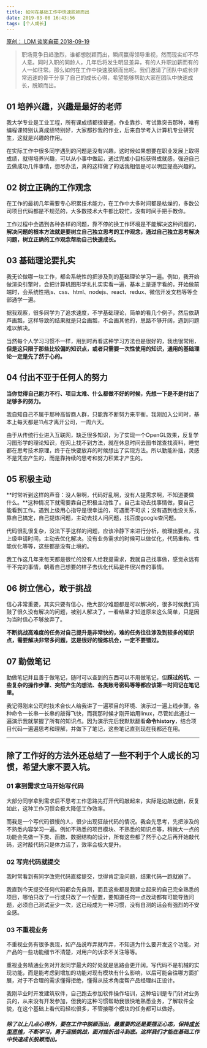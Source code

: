 ```yaml
---
title: 如何在基础工作中快速脱颖而出
date: 2019-03-08 16:43:56
tags: [个人成长]
---
```



[原创： LDM  谈笑自茹  2018-09-19](https://mp.weixin.qq.com/s/itEj9j-4IFlcObDwSk0zXw)



> 职场竞争日趋激烈，谁都想脱颖而出，瞬间赢得领导重视，然而现实却不尽人意。同时入职的同龄人，几年后将发生明显差异，有的人升职加薪而有的人一如往常。那么如何在工作中快速脱颖而出呢。我们邀请了团队中成长非常迅速的骨干分享了自己的成长心得，希望能够帮助大家在团队中快速成长，脱颖而出。

## 01 培养兴趣，兴趣是最好的老师

我大学专业是工业工程，所有课成绩都很普通，作业靠抄、考试靠突击那种，唯有编程课特别认真成绩特别好，大家都抄我的作业，后来自学考入计算机专业研究生，这就是兴趣的作用。

在实际工作中很多同学遇到的问题是没有兴趣，这时候如果想要在职业发展上取得成绩，就得培养兴趣，可以从小事中做起，通过完成小目标获得成就感，强迫自己去做成功几件事情，想尽办法，真的这样做了的话我相信是可以明显提高兴趣的。

## 02 树立正确的工作观念

在工作的最初几年需要专心积累技术能力，在工作中大多时间都是枯燥的，多数公司项目代码都是不规范的，大多数技术大牛都比较忙，没有时间手把手教你。

工作过程中会遇到各种各样的问题，靠不停的换工作环境是不能解决这种问题的，**解决问题的根本方法就是要树立自己独立思考的工作观念，通过自己独立思考解决问题，树立正确的工作观念帮助自己快速成长。**

## 03 基础理论要扎实

我无论做哪一块工作，都会系统性的把涉及到的基础理论学习一遍。例如，我开始做渲染引擎时，会把计算机图形学扎扎实实看一遍，基本上是逐字看的，开始做前端时，会系统性把js、css、html、nodejs、react、redux、微信开发文档等等全部通学一遍。
 
据我观察，很多同学为了追求速度，不学基础理论，简单的看几个例子，然后依葫芦画瓢，这样导致的结果就是只会画瓢，不会画其他的，思路不够开阔，遇到问题难以解决。
 
当然每个人学习习惯不一样，用到时再看这种学习方法也是很好的，我也很常用，**但是这只限于那些比较偏的知识点，或者只需要一次性使用的知识，通用的基础理论一定是先了然于心的。**

## 04 付出不亚于任何人的努力

**当你觉得自己能力不行、项目太难、什么都做不好的时候，先想一下是不是付出了足够多的努力。**

我自知自己不属于那种高智商人群，只能靠不断努力来平衡。我刚加入公司时，基本上每天都是11点才离开公司，一周六天。

由于从传统行业进入互联网，缺乏很多知识，为了实现一个OpenGL效果，反复学习图形学的理论知识，在网上找不到方法，就在休息时间去图书馆查找资料，睡觉都在思考技术原理，终于在快要放弃的时候想出了实现方法。所以勤能补拙，灵感不是凭空产生的，而是靠持续的思考和努力积累才产生的。

## 05 积极主动

**时常听到这样的声音：没人带啊，代码好乱啊，没有人提需求啊，不知道要做什么。**这种情况下就需要靠自己积极主动性了。自己主动去找事情做，要自己能看到工作。遇到上级用心指导是很幸运的，可遇而不可求；没有遇到也没关系，靠自己搞定，自己提炼问题，主动去找人问问题，找百度google查问题。
 
代码很乱很复杂，没法下手这样的问题，应该冷静下来进行分析，梳理出要点，找上级申请时间，主动去优化解决。没有业务需求的时候可以做优化，代码重构、性能优化等等，这些都是没有止境的。

我工作这几年来每天都是很忙的没有人给我提需求，我就自己找事做，感觉永远有干不完的事情，朝着自己想要的样子去优化代码是件很兴奋的事情。

## 06 树立信心，敢于挑战

信心非常重要，其实只要有信心，绝大部分难题都是可以解决的，很多时候我们捣鼓了很久没有解决的问题，被别人解决了，一看结果才知道原来这么简单，只是因为当时信心不够放弃了。
 
**不断挑战高难度的任务对自己提升是非常快的，难的任务往往涉及到较多的知识点，需要解决非常多问题，这是很好的锻炼机会，一定不要错过。**

## 07 勤做笔记

勤做笔记并且善于做笔记，随时可以查到的东西可以不用做笔记，但**踩过的坑、一些复杂的操作步骤、突然产生的想法、各类账号密码等等都应该第一时间记在笔记里。**

我记得刚来公司时技术合伙人给我讲了一遍项目的环境、演示过一遍上线步骤，各种命令一长串一长串的敲得飞快，而我那时候才刚开始用linux，尽管如此通过一遍演示我就掌握了所有的知识点。因为演示完后我默默翻看**命令history**，结合项目代码一遍遍思考和理解，并做下了笔记，这些笔记直到现在我都还在用。

-------------

## 除了工作好的方法外还总结了一些不利于个人成长的习惯，希望大家不要入坑。

### 01 拿到需求立马开始写代码

大部分同学拿到需求后不思考工作思路先打开代码敲起来，实际是边敲边删，反复如此，这种工作习惯会极大降低工作效率。
 
而我是一个写代码很慢的人，很少出现狂敲代码的情况。我会先思考，先把涉及的不熟悉内容学习一遍。例如不熟悉的项目模块、不熟悉的知识点等，稍微大一点的功能会先做一下类、函数、数据结构的设计，所有这些都了然于心之后再开始敲代码，这时敲代码只是体力活了，效率会极大提升。

### 02 写完代码就提交

我时常看到有同学改完代码直接提交，觉得肯定没问题，结果代码一跑就崩了。

我直到今天提交任何代码都会先自测，而且这些都是我建立起来的自己完全熟悉的项目，哪怕只改了一行或只改了一个配置，要知道任何一点改动都有可能导致问题，必须自己测试至少一次，这已经成为一种习惯，没有自测的话会有强烈的不安全感。

### 03 不重视业务

不重视业务有很多表现，如产品说咋弄就咋弄，不知道为什么要开发这个功能，对产品的一些功能细节不清楚，对用户的诉求不关注等等。

重视业务精通业务对开发同学最大的好处就是思路会更开阔。写代码不是机械的实现功能，而是能考虑到增加的功能对现有模块有什么影响，以后可能会往哪方面扩展，对于不合理的需求懂得拒绝，懂得从技术角度帮产品经理纠正设计。
 
我刚毕业时开发建筑软件，自己跑去参加软件操作培训，这种培训是专门针对业务员的，从来没有开发参加，但我的这种习惯帮助我很快地熟悉业务，了解软件全貌，在这个基础上看代码轻松很多，不管接哪个模块的任务都可以做好。

##### 除了以上几点心得外，要在工作中脱颖而出，最重要的还是要摆正心态，保持[成长型思维](https://baijiahao.baidu.com/s?id=1589647572919427940&wfr=spider&for=pc)，不断学习，勇于迎接挑战，面对挫折战斗到底。这样我们才能在基础工作中快速成长脱颖而出。



